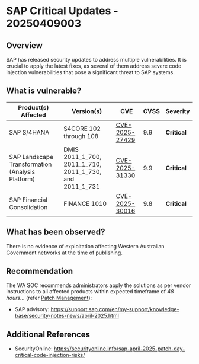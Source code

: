 # SAP Critical Updates - 20250409003

## Overview

SAP has released security updates to address multiple vulnerabilities. It is crucial to apply the latest fixes, as several of them address severe code injection vulnerabilities that pose a significant threat to SAP systems.

## What is vulnerable?

| Product(s) Affected                              | Version(s)                                              | CVE                                                                | CVSS | Severity     |
| ------------------------------------------------ | ------------------------------------------------------- | ------------------------------------------------------------------ | ---- | ------------ |
| SAP S/4HANA                                      | S4CORE 102 through 108                                  | [CVE-2025-27429](https://www.cve.org/CVERecord?id=CVE-2025-27429)  | 9.9  | **Critical** |
| SAP Landscape Transformation (Analysis Platform) | DMIS 2011_1_700, 2011_1_710, 2011_1_730, and 2011_1_731 | [CVE-2025-31330](https://www.cve.org/CVERecord?id=CVE-2025-31330)  | 9.9  | **Critical** |
| SAP Financial Consolidation                      | FINANCE 1010                                            | [CVE-2025-30016](https://www.cve.org/CVERecord?id=CVE-2025-30016)  | 9.8  | **Critical** |

## What has been observed?

There is no evidence of exploitation affecting Western Australian Government networks at the time of publishing.

## Recommendation

The WA SOC recommends administrators apply the solutions as per vendor instructions to all affected products within expected timeframe of *48 hours...* (refer [Patch Management](../guidelines/patch-management.md)):

- SAP advisory: <https://support.sap.com/en/my-support/knowledge-base/security-notes-news/april-2025.html>

## Additional References

- SecurityOnline: <https://securityonline.info/sap-april-2025-patch-day-critical-code-injection-risks/>
